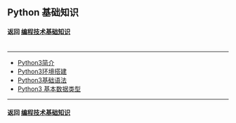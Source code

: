 ## Python 基础知识
#### 返回 [编程技术基础知识](../编程技术基础知识.md) <br><br>

---

- [Python3简介](./基础知识/Python简介.md)
- [Python3环境搭建](./基础知识/Python环境搭建.md)
- [Python3基础语法](./基础知识/Python基础语法.md)
- [Python3 基本数据类型](./基础知识/Python3基本数据类型.md)

---

#### 返回 [编程技术基础知识](../编程技术基础知识.md)